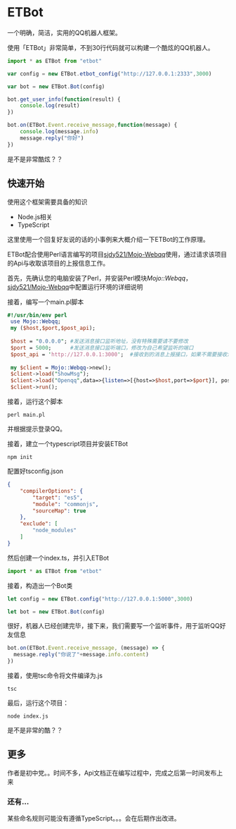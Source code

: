 # ETBot

一个明确，简洁，实用的QQ机器人框架。

使用「ETBot」非常简单，不到30行代码就可以构建一个酷炫的QQ机器人。

```typescript
import * as ETBot from "etbot"

var config = new ETBot.etbot_config("http://127.0.0.1:2333",3000)

var bot = new ETBot.Bot(config)

bot.get_user_info(function(result) {
    console.log(result)
})

bot.on(ETBot.Event.receive_message,function(message) {
    console.log(message.info)
    message.reply("你好")
})
```

是不是非常酷炫？？

## 快速开始

使用这个框架需要具备的知识

- Node.js相关
- TypeScript



这里使用一个回复好友说的话的小事例来大概介绍一下ETBot的工作原理。



ETBot配合使用Perl语言编写的项目[sjdy521/Mojo-Webqq](https://github.com/sjdy521/Mojo-Webqq)使用，通过请求该项目的Api与收取该项目的上报信息工作。

首先，先确认您的电脑安装了Perl，并安装Perl模块*Mojo::Webqq*，[sjdy521/Mojo-Webqq](https://github.com/sjdy521/Mojo-Webqq)中配置运行环境的详细说明

接着，编写一个main.pl脚本

```perl
#!/usr/bin/env perl
 use Mojo::Webqq;
 my ($host,$port,$post_api);
 
 $host = "0.0.0.0"; #发送消息接口监听地址，没有特殊需要请不要修改
 $port = 5000;      #发送消息接口监听端口，修改为自己希望监听的端口
 $post_api = 'http://127.0.0.1:3000';  #接收到的消息上报接口，如果不需要接收消息上报，可以删除或注释此行
 
 my $client = Mojo::Webqq->new();
 $client->load("ShowMsg");
 $client->load("Openqq",data=>{listen=>[{host=>$host,port=>$port}], post_api=>$post_api, post_event_list => ['login','stop','state_change','input_qrcode','new_group','new_friend','new_group_member','lose_group','lose_friend','lose_group_member']});
 $client->run();
```

接着，运行这个脚本

```shell
perl main.pl
```

并根据提示登录QQ。

接着，建立一个typescript项目并安装ETBot

```Shell
npm init
```

配置好tsconfig.json

```Json
{
    "compilerOptions": {
        "target": "es5",
        "module": "commonjs",
        "sourceMap": true
    },
    "exclude": [
        "node_modules"
    ]
}
```

然后创建一个index.ts，并引入ETBot

```typescript
import * as ETBot from "etbot"
```

接着，构造出一个Bot类

```typescript
let config = new ETBot.config("http://127.0.0.1:5000",3000)

let bot = new ETBot.Bot(config)
```

很好，机器人已经创建完毕，接下来，我们需要写一个监听事件，用于监听QQ好友信息

```typescript
bot.on(ETBot.Event.receive_message, (message) => {
  message.reply("你说了"+message.info.content)
})
```

接着，使用tsc命令将文件编译为.js

```shell
tsc
```

最后，运行这个项目：

```shell
node index.js
```

是不是非常的酷？？



## 更多

作者是初中党。。时间不多，Api文档正在编写过程中，完成之后第一时间发布上来



### 还有...

某些命名规则可能没有遵循TypeScript。。。会在后期作出改进。